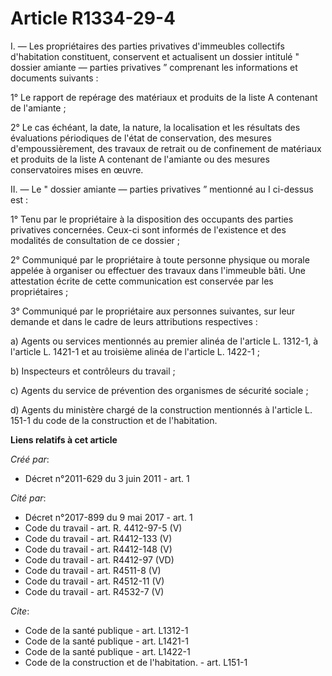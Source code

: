 # Article R1334-29-4

I. ― Les propriétaires des parties privatives d'immeubles collectifs d'habitation constituent, conservent et actualisent un
dossier intitulé " dossier amiante ― parties privatives ” comprenant les informations et documents suivants : 

1° Le rapport de repérage des matériaux et produits de la liste A contenant de l'amiante ; 

2° Le cas échéant, la date, la nature, la localisation et les résultats des évaluations périodiques de l'état de
conservation, des mesures d'empoussièrement, des travaux de retrait ou de confinement de matériaux et produits de la liste A
contenant de l'amiante ou des mesures conservatoires mises en œuvre. 

II. ― Le " dossier amiante ― parties privatives ” mentionné au I ci-dessus est : 

1° Tenu par le propriétaire à la disposition des occupants des parties privatives concernées. Ceux-ci sont informés de
l'existence et des modalités de consultation de ce dossier ; 

2° Communiqué par le propriétaire à toute personne physique ou morale appelée à organiser ou effectuer des travaux dans
l'immeuble bâti. Une attestation écrite de cette communication est conservée par les propriétaires ; 

3° Communiqué par le propriétaire aux personnes suivantes, sur leur demande et dans le cadre de leurs attributions
respectives : 

a) Agents ou services mentionnés au premier alinéa de l'article L. 1312-1, à l'article L. 1421-1 et au troisième alinéa de
l'article L. 1422-1 ; 

b) Inspecteurs et contrôleurs du travail ; 

c) Agents du service de prévention des organismes de sécurité sociale ; 

d) Agents du ministère chargé de la construction mentionnés à l'article L. 151-1 du code de la construction et de
l'habitation.

**Liens relatifs à cet article**

_Créé par_:

  - Décret n°2011-629 du 3 juin 2011 - art. 1

_Cité par_:

  - Décret n°2017-899 du 9 mai 2017 - art. 1
  - Code du travail - art. R. 4412-97-5 (V)
  - Code du travail - art. R4412-133 (V)
  - Code du travail - art. R4412-148 (V)
  - Code du travail - art. R4412-97 (VD)
  - Code du travail - art. R4511-8 (V)
  - Code du travail - art. R4512-11 (V)
  - Code du travail - art. R4532-7 (V)

_Cite_:

  - Code de la santé publique - art. L1312-1
  - Code de la santé publique - art. L1421-1
  - Code de la santé publique - art. L1422-1
  - Code de la construction et de l'habitation. - art. L151-1

